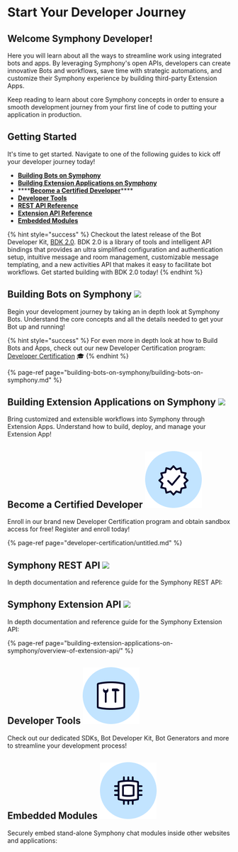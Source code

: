 # Start Your Developer Journey

## **Welcome Symphony Developer!**

Here you will learn about all the ways to streamline work using integrated bots and apps. By leveraging Symphony's open APIs, developers can create innovative Bots and workflows, save time with strategic automations, and customize their Symphony experience by building third-party Extension Apps.

Keep reading to learn about core Symphony concepts in order to ensure a smooth development journey from your first line of code to putting your application in production.

## Getting Started

It's time to get started. Navigate to one of the following guides to kick off your developer journey today!

* [**Building Bots on Symphony**](./#building-bots-on-symphony)
* [**Building Extension Applications on Symphony**](./#building-extension-applications-on-symphony)
* \*\*\*\*[**Become a Certified Developer**](developer-certification/untitled.md)\*\*\*\*
* [**Developer Tools**](./#developer-tools)
* [**REST API Reference**](./#symphony-rest-api)
* [**Extension API Reference**](./#symphony-extension-api)
* [**Embedded Modules**](./#embedded-modules)

{% hint style="success" %}
Checkout the latest release of the Bot Developer Kit, [BDK 2.0](developer-tools/developer-tools/bdk-2.0/). BDK 2.0 is a library of tools and intelligent API bindings that provides an ultra simplified configuration and authentication setup, intuitive message and room management, customizable message templating, and a new activities API that makes it easy to facilitate bot workflows. Get started building with BDK 2.0 today!
{% endhint %}

## Building Bots on Symphony ![](.gitbook/assets/bot-large.png)

Begin your development journey by taking an in depth look at Symphony Bots. Understand the core concepts and all the details needed to get your Bot up and running!

{% hint style="success" %}
For even more in depth look at how to Build Bots and Apps, check out our new Developer Certification program: [Developer Certification](developer-certification/untitled.md) 🎓
{% endhint %}

{% page-ref page="building-bots-on-symphony/building-bots-on-symphony.md" %}

## Building Extension Applications on Symphony ![](.gitbook/assets/extension-app-large.png)

Bring customized and extensible workflows into Symphony through Extension Apps. Understand how to build, deploy, and manage your Extension App!

## Become a Certified Developer ![](.gitbook/assets/certified-developer.png) 

Enroll in our brand new Developer Certification program and obtain sandbox access for free! Register and enroll today!

{% page-ref page="developer-certification/untitled.md" %}

## Symphony REST API ![](.gitbook/assets/symphony-api-large.png)

In depth documentation and reference guide for the Symphony REST API:

## Symphony Extension API ![](.gitbook/assets/extension-app-large.png)

In depth documentation and reference guide for the Symphony Extension API:

{% page-ref page="building-extension-applications-on-symphony/overview-of-extension-api/" %}

## Developer Tools ![](.gitbook/assets/developer-tools.png) 

Check out our dedicated SDKs, Bot Developer Kit, Bot Generators and more to streamline your development process!

## Embedded Modules ![](.gitbook/assets/embedded-modules.png) 

Securely embed stand-alone Symphony chat modules inside other websites and applications:

